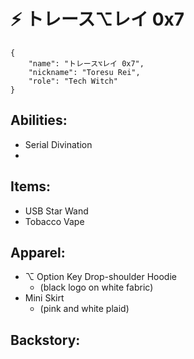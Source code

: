 # ⚡ トレース⌥レイ 0x7

```
{
    "name": "トレース⌥レイ 0x7",
    "nickname": "Toresu Rei",
    "role": "Tech Witch"
}
```

## Abilities:
+ Serial Divination
+

## Items:
+ USB Star Wand
+ Tobacco Vape

## Apparel:
+  ⌥ Option Key Drop-shoulder Hoodie 
    + (black logo on white fabric)
+ Mini Skirt 
    + (pink and white plaid)

## Backstory:


